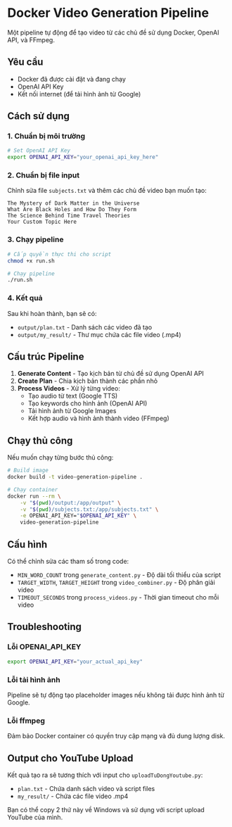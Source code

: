 # Docker Video Generation Pipeline

Một pipeline tự động để tạo video từ các chủ đề sử dụng Docker, OpenAI API, và FFmpeg.

## Yêu cầu

- Docker đã được cài đặt và đang chạy
- OpenAI API Key
- Kết nối internet (để tải hình ảnh từ Google)

## Cách sử dụng

### 1. Chuẩn bị môi trường

```bash
# Set OpenAI API Key
export OPENAI_API_KEY="your_openai_api_key_here"
```

### 2. Chuẩn bị file input

Chỉnh sửa file `subjects.txt` và thêm các chủ đề video bạn muốn tạo:

```
The Mystery of Dark Matter in the Universe
What Are Black Holes and How Do They Form
The Science Behind Time Travel Theories
Your Custom Topic Here
```

### 3. Chạy pipeline

```bash
# Cấp quyền thực thi cho script
chmod +x run.sh

# Chạy pipeline
./run.sh
```

### 4. Kết quả

Sau khi hoàn thành, bạn sẽ có:

- `output/plan.txt` - Danh sách các video đã tạo
- `output/my_result/` - Thư mục chứa các file video (.mp4)

## Cấu trúc Pipeline

1. **Generate Content** - Tạo kịch bản từ chủ đề sử dụng OpenAI API
2. **Create Plan** - Chia kịch bản thành các phần nhỏ
3. **Process Videos** - Xử lý từng video:
   - Tạo audio từ text (Google TTS)
   - Tạo keywords cho hình ảnh (OpenAI API)
   - Tải hình ảnh từ Google Images
   - Kết hợp audio và hình ảnh thành video (FFmpeg)

## Chạy thủ công

Nếu muốn chạy từng bước thủ công:

```bash
# Build image
docker build -t video-generation-pipeline .

# Chạy container
docker run --rm \
    -v "$(pwd)/output:/app/output" \
    -v "$(pwd)/subjects.txt:/app/subjects.txt" \
    -e OPENAI_API_KEY="$OPENAI_API_KEY" \
    video-generation-pipeline
```

## Cấu hình

Có thể chỉnh sửa các tham số trong code:

- `MIN_WORD_COUNT` trong `generate_content.py` - Độ dài tối thiểu của script
- `TARGET_WIDTH`, `TARGET_HEIGHT` trong `video_combiner.py` - Độ phân giải video
- `TIMEOUT_SECONDS` trong `process_videos.py` - Thời gian timeout cho mỗi video

## Troubleshooting

### Lỗi OPENAI_API_KEY

```bash
export OPENAI_API_KEY="your_actual_api_key"
```

### Lỗi tải hình ảnh

Pipeline sẽ tự động tạo placeholder images nếu không tải được hình ảnh từ Google.

### Lỗi ffmpeg

Đảm bảo Docker container có quyền truy cập mạng và đủ dung lượng disk.

## Output cho YouTube Upload

Kết quả tạo ra sẽ tương thích với input cho `uploadTuDongYoutube.py`:

- `plan.txt` - Chứa danh sách video và script files
- `my_result/` - Chứa các file video .mp4

Bạn có thể copy 2 thứ này về Windows và sử dụng với script upload YouTube của mình. 